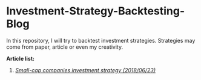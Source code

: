 # Investment-Strategy-Backtesting-Blog

In this repository, I will try to backtest investment strategies. Strategies may come from paper, article or even my creativity. 

**Article list:**
1. [*Small-cap companies investment strategy (2018/06/23)*](https://github.com/Andy-Liu66/Investment-Strategy-Backtesting-Blog/tree/master/Small-cap%20companies%20investment%20strategy)